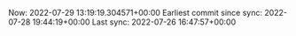 Now: 2022-07-29 13:19:19.304571+00:00 Earliest commit since sync: 2022-07-28 19:44:19+00:00 Last sync: 2022-07-26 16:47:57+00:00
